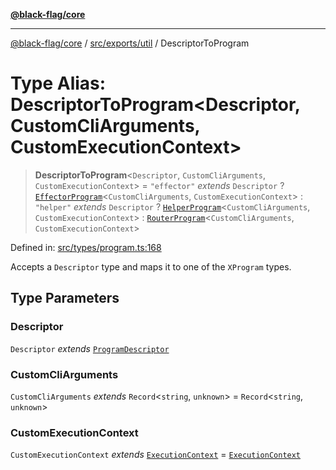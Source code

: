 [**@black-flag/core**](../../../../README.md)

***

[@black-flag/core](../../../../README.md) / [src/exports/util](../README.md) / DescriptorToProgram

# Type Alias: DescriptorToProgram\<Descriptor, CustomCliArguments, CustomExecutionContext\>

> **DescriptorToProgram**\<`Descriptor`, `CustomCliArguments`, `CustomExecutionContext`\> = `"effector"` *extends* `Descriptor` ? [`EffectorProgram`](EffectorProgram.md)\<`CustomCliArguments`, `CustomExecutionContext`\> : `"helper"` *extends* `Descriptor` ? [`HelperProgram`](HelperProgram.md)\<`CustomCliArguments`, `CustomExecutionContext`\> : [`RouterProgram`](RouterProgram.md)\<`CustomCliArguments`, `CustomExecutionContext`\>

Defined in: [src/types/program.ts:168](https://github.com/Xunnamius/black-flag/blob/80aa4a39c172096a78cb27464b3ff055c511121d/src/types/program.ts#L168)

Accepts a `Descriptor` type and maps it to one of the `XProgram` types.

## Type Parameters

### Descriptor

`Descriptor` *extends* [`ProgramDescriptor`](ProgramDescriptor.md)

### CustomCliArguments

`CustomCliArguments` *extends* `Record`\<`string`, `unknown`\> = `Record`\<`string`, `unknown`\>

### CustomExecutionContext

`CustomExecutionContext` *extends* [`ExecutionContext`](ExecutionContext.md) = [`ExecutionContext`](ExecutionContext.md)
